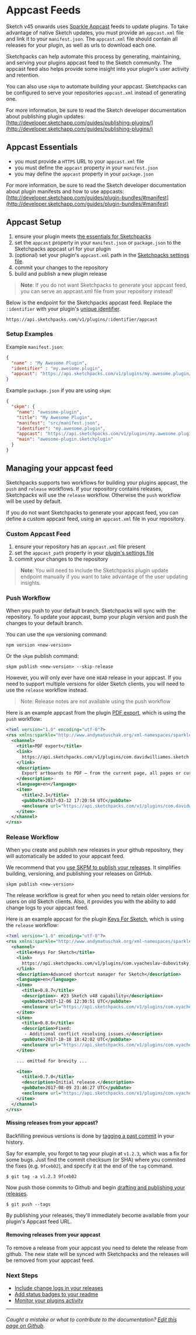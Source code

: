# Appcast Feeds

Sketch v45 onwards uses [Sparkle Appcast](https://sparkle-project.org/documentation/publishing/)
feeds to update plugins. To take advantage of native Sketch updates, you must
provide an `appcast.xml` file and link it to your `manifest.json`. The `appcast.xml`
file should contain all releases for your plugin, as well as urls to download each one.

Sketchpacks can help automate this process by generating, maintaining, and
serving your plugins appcast feed to the Sketch community. The appcast feed also
helps provide some insight into your plugin's user activity and retention.

You can also use `skpm` to automate building your appcast. Sketchpacks can be
configured to serve your repositories `appcast.xml` instead of generating one.

For more information, be sure to read the Sketch developer documentation about
publishing plugin updates: [http://developer.sketchapp.com/guides/publishing-plugins/](http://developer.sketchapp.com/guides/publishing-plugins/)

## Appcast Essentials

* you must provide a `HTTPS` URL to your `appcast.xml` file
* you must define the `appcast` property in your `manifest.json`
* you may define the `appcast` property in your `package.json`

For more information, be sure to read the Sketch developer documentation about
plugin manifests and how to use appcasts: [http://developer.sketchapp.com/guides/plugin-bundles/#manifest](http://developer.sketchapp.com/guides/plugin-bundles/#manifest)

## Appcast Setup

1. ensure your plugin meets [the essentials for Sketchpacks](./essentials.md)
2. set the `appcast` property in your `manifest.json` or `package.json` to the
Sketchpacks appcast url for your plugin
3. (optional) set your plugin's `appcast.xml` path in the [Sketchpacks settings file](./settings.md).
4. commit your changes to the repository
5. build and publish a new plugin release

> **Note**: If you do not want Sketchpacks to generate your appcast feed,
you can serve an appcast.xml file from your repository instead!

Below is the endpoint for the Sketchpacks appcast feed. Replace the `:identifier`
with your plugin's [unique identifier](./identifiers.md).

```
https://api.sketchpacks.com/v1/plugins/:identifier/appcast
```

### Setup Examples

Example `manifest.json`:

```json
{
  "name" : "My Awesome Plugin",
  "identifier" : "my.awesome.plugin",
  "appcast": "https://api.sketchpacks.com/v1/plugins/my.awesome.plugin/appcast"
}
```

Example `package.json` if you are using `skpm`:

```json
{
  "skpm": {
    "name": "awesome-plugin",
    "title": "My Awesome Plugin",
    "manifest": "src/manifest.json",
    "identifier": "my.awesome.plugin",
    "appcast": "https://api.sketchpacks.com/v1/plugins/my.awesome.plugin/appcast",
    "main": "awesome-plugin.sketchplugin"
  }
}
```

## Managing your appcast feed

Sketchpacks supports two workflows for building your plugins appcast, the `push` and
`release` workflows. If your repository contains releases, Sketchpacks will use the
`release` workflow.  Otherwise the `push` workflow will be used by default.

If you do not want Sketchpacks to generate your appcast feed, you can define a
custom appcast feed, using an `appcast.xml` file in your repository.

### Custom Appcast Feed

1. ensure your repository has an `appcast.xml` file present
2. set the `appcast_path` property in your [plugin's settings file](./settings.md)
3. commit your changes to the repository

> **Note**: You will need to include the Sketchpacks plugin update endpoint
manually if you want to take advantage of the user updating insights.

### Push Workflow

When you push to your default branch, Sketchpacks will sync with the repository.
To update your appcast, bump your plugin version and push the changes to your
default branch.

You can use the `npm` versioning command:
```
npm version <new-version>
```

Or the `skpm` publish command:
```
skpm publish <new-version> --skip-release
```

However, you will only ever have one `HEAD` release in your appcast.  If you need
to support multiple versions for older Sketch clients, you will need to use the `release`
workflow instead.

> Note: Release notes are not available using the push workflow

Here is an example appcast from the plugin [PDF export](https://sketchpacks.com/DWilliames/PDF-export-sketch-plugin),
which is using the `push` workflow:

```xml
<?xml version="1.0" encoding="utf-8"?>
<rss xmlns:sparkle="http://www.andymatuschak.org/xml-namespaces/sparkle" xmlns:dc="http://purl.org/dc/elements/1.1/" version="2.0">
  <channel>
    <title>PDF export</title>
    <link>
      https://api.sketchpacks.com/v1/plugins/com.davidwilliames.sketch.pdf-export/appcast
    </link>
    <description>
      Export artboards to PDF — from the current page, all pages or current selection
    </description>
    <language>en</language>
    <item>
      <title>2.1</title>
      <pubDate>2017-03-12 17:20:54 UTC</pubDate>
      <enclosure url="https://api.sketchpacks.com/v1/plugins/com.davidwilliames.sketch.pdf-export/download/update/0.0.0?range==2.1" sparkle:version="2.1"/>
    </item>
  </channel>
</rss>
```

### Release Workflow

When you create and publish new releases in your github repository, they will
automatically be added to your appcast feed.

We recommend that you [use SKPM to publish your releases](https://github.com/skpm/skpm#publish-the-plugin-on-the-registry).
It simplifies building, versioning, and publishing your releases on GitHub.

```
skpm publish <new-version>
```

The release workflow is great for when you need to retain older versions for users
on old Sketch clients.  Also, it provides you with the ability to add change logs
to your appcast feed.

Here is an example appcast for the plugin [Keys For Sketch](https://sketchpacks.com/exevil/Keys-For-Sketch),
which is using the `release` workflow:

```xml
<?xml version="1.0" encoding="utf-8"?>
<rss xmlns:sparkle="http://www.andymatuschak.org/xml-namespaces/sparkle" xmlns:dc="http://purl.org/dc/elements/1.1/" version="2.0">
  <channel>
    <title>Keys For Sketch</title>
    <link>
      https://api.sketchpacks.com/v1/plugins/com.vyacheslav-dubovitsky.KeysForSketch/appcast
    </link>
    <description>Advanced shortcut manager for Sketch</description>
    <language>en</language>
    <item>
      <title>0.8.7</title>
      <description>- #23 Sketch v48 capability</description>
      <pubDate>2017-12-06 12:30:51 UTC</pubDate>
      <enclosure url="https://api.sketchpacks.com/v1/plugins/com.vyacheslav-dubovitsky.KeysForSketch/download/update/0.0.0?range==0.8.7" sparkle:version="0.8.7"/>
    </item>
    <item>
      <title>0.8.6</title>
      <description>Fixed:
       - Additional conflict resolving issues.</description>
      <pubDate>2017-10-18 18:42:02 UTC</pubDate>
      <enclosure url="https://api.sketchpacks.com/v1/plugins/com.vyacheslav-dubovitsky.KeysForSketch/download/update/0.0.0?range==0.8.6" sparkle:version="0.8.6"/>
    </item>

    ... omitted for brevity ...

    <item>
      <title>0.7.0</title>
      <description>Initial release.</description>
      <pubDate>2017-08-09 23:46:27 UTC</pubDate>
      <enclosure url="https://api.sketchpacks.com/v1/plugins/com.vyacheslav-dubovitsky.KeysForSketch/download/update/0.0.0?range==0.7.0" sparkle:version="0.7.0"/>
    </item>
  </channel>
</rss>
```

#### Missing releases from your appcast?

Backfilling previous versions is done by [tagging a past commit](https://git-scm.com/book/en/v2/Git-Basics-Tagging#_tagging_later) in your history.

Say for example, you forgot to tag your plugin at `v1.2.3`, which was a fix for some bugs. Just find the commit checksum (or SHA) where you commited the fixes (e.g. `9fceb02`), and specify it at the end of the `tag` command.

```
$ git tag -a v1.2.3 9fceb02
```

Now push those commits to Github and begin [drafting and publishing your releases](https://help.github.com/articles/creating-releases/).

```
$ git push --tags
```

By publishing your releases, they'll immediately become available from your plugin's Appcast feed URL.

#### Removing releases from your appcast

To remove a release from your appcast you need to delete the release from github. The
new state will be synced with Sketchpacks and the releases will be removed from
your appcast feed.

### Next Steps

* [Include change logs in your releases](./releases.md)
* [Add status badges to your readme](./badges.md)
* [Monitor your plugins activity](./../analytics.md)

---

###### Caught a mistake or what to contribute to the documentation? [Edit this page on Github](https://github.com/sketchpacks/docs/blob/master/developers/publishing/appcast.md).
